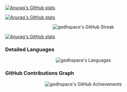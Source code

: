[![Anurag's GitHub stats](https://readme-typing-svg.herokuapp.com/?font=Segoe+Script&center=true&lines=Gedh-StuffyWalk)](https://space.bilibili.com/3494366867884831)



[![Anurag's GitHub stats](https://readme-typing-svg.herokuapp.com/?font=Segoe+Script&center=true&lines=Hello!2025)](https://space.bilibili.com/3494366867884831)


<div align="center">
    <img src="https://github-readme-streak-stats.herokuapp.com/?user=gedhspace&theme=radical" alt="gedhspace's GitHub Streak" />
</div>

[![Anurag's GitHub stats](https://github-readme-stats.vercel.app/api?username=gedhspace&show_icons=true&theme=tokyonight)](https://space.bilibili.com/3494366867884831)



### Detailed Languages
<div align="center">
    <img src="https://github-readme-stats.vercel.app/api/top-langs/?username=gedhspace&langs_count=20&theme=radical" alt="gedhspace's Languages" />
</div>

### GitHub Contributions Graph
<div align="center">
    <img src="https://github-profile-summary-cards.vercel.app/api/cards/profile-details?username=gedhspace&theme=radical" alt="gedhspace's GitHub Achievements" />
</div>
